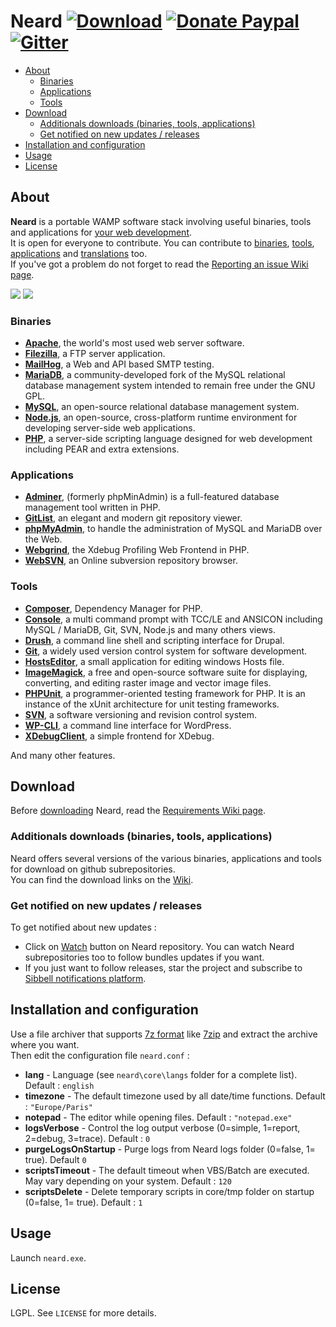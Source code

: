 # Neard [![Download](https://img.shields.io/badge/download-1.0.19-brightgreen.svg)](https://github.com/crazy-max/neard/releases/download/v1.0.19/neard-1.0.19.7z) [![Donate Paypal](https://img.shields.io/badge/donate-paypal-blue.svg)](https://www.paypal.me/crazyws) [![Gitter](https://badges.gitter.im/crazy-max/neard.svg)](https://gitter.im/crazy-max/neard?utm_source=badge&utm_medium=badge&utm_campaign=pr-badge)

<!-- START doctoc generated TOC please keep comment here to allow auto update -->
<!-- DON'T EDIT THIS SECTION, INSTEAD RE-RUN doctoc TO UPDATE -->


- [About](#about)
  - [Binaries](#binaries)
  - [Applications](#applications)
  - [Tools](#tools)
- [Download](#download)
  - [Additionals downloads (binaries, tools, applications)](#additionals-downloads-binaries-tools-applications)
  - [Get notified on new updates / releases](#get-notified-on-new-updates--releases)
- [Installation and configuration](#installation-and-configuration)
- [Usage](#usage)
- [License](#license)

<!-- END doctoc generated TOC please keep comment here to allow auto update -->

## About

**Neard** is a portable WAMP software stack involving useful binaries, tools and applications for [your web development](../../wiki/Screenshots).<br />
It is open for everyone to contribute. You can contribute to [binaries](../../wiki/Binaries#contribute), [tools](../../wiki/Tools#contribute), [applications](../../wiki/Applications#contribute) and [translations](../../wiki/Translations) too.<br />
If you've got a problem do not forget to read the [Reporting an issue Wiki page](../../wiki/Reporting-an-issue).

![](../../wiki/screenshots/neard-menu1-20160505.png)  ![](../../wiki/screenshots/neard-menu2-20160505.png)

### Binaries

* **[Apache](../../wiki/binApache)**, the world's most used web server software.
* **[Filezilla](../../wiki/binFilezilla)**, a FTP server application.
* **[MailHog](../../wiki/binMailHog)**, a Web and API based SMTP testing.
* **[MariaDB](../../wiki/binMariaDB)**, a community-developed fork of the MySQL relational database management system intended to remain free under the GNU GPL.
* **[MySQL](../../wiki/binMySQL)**, an open-source relational database management system.
* **[Node.js](../../wiki/binNode.js)**, an open-source, cross-platform runtime environment for developing server-side web applications.
* **[PHP](../../wiki/binPHP)**, a server-side scripting language designed for web development including PEAR and extra extensions.

### Applications

* **[Adminer](../../wiki/appAdminer)**, (formerly phpMinAdmin) is a full-featured database management tool written in PHP.
* **[GitList](../../wiki/appGitList)**, an elegant and modern git repository viewer.
* **[phpMyAdmin](../../wiki/appPhpMyAdmin)**, to handle the administration of MySQL and MariaDB over the Web.
* **[Webgrind](../../wiki/appWebgrind)**, the Xdebug Profiling Web Frontend in PHP.
* **[WebSVN](../../wiki/appWebSVN)**, an Online subversion repository browser.

### Tools

* **[Composer](../../wiki/toolComposer)**, Dependency Manager for PHP.
* **[Console](../../wiki/toolConsole)**, a multi command prompt with TCC/LE and ANSICON including MySQL / MariaDB, Git, SVN, Node.js and many others views.
* **[Drush](../../wiki/toolDrush)**, a command line shell and scripting interface for Drupal.
* **[Git](../../wiki/toolGit)**, a widely used version control system for software development.
* **[HostsEditor](../../wiki/toolHostsEditor)**, a small application for editing windows Hosts file.
* **[ImageMagick](../../wiki/toolImageMagick)**, a free and open-source software suite for displaying, converting, and editing raster image and vector image files.
* **[PHPUnit](../../wiki/toolPHPUnit)**, a programmer-oriented testing framework for PHP. It is an instance of the xUnit architecture for unit testing frameworks.
* **[SVN](../../wiki/toolSVN)**, a software versioning and revision control system.
* **[WP-CLI](../../wiki/toolWP-CLI)**, a command line interface for WordPress.
* **[XDebugClient](../../wiki/toolXDebugClient)**, a simple frontend for XDebug.

And many other features.

## Download

Before [downloading](https://github.com/crazy-max/neard/releases/download/v1.0.19/neard-1.0.19.7z) Neard, read the [Requirements Wiki page](../../wiki/Requirements).

### Additionals downloads (binaries, tools, applications)

Neard offers several versions of the various binaries, applications and tools for download on github subrepositories.<br />
You can find the download links on the [Wiki](../../wiki).

### Get notified on new updates / releases

To get notified about new updates :
* Click on [Watch](https://github.com/crazy-max/neard/subscription) button on Neard repository. You can watch Neard subrepositories too to follow bundles updates if you want.
* If you just want to follow releases, star the project and subscribe to [Sibbell notifications platform](https://sibbell.com).

## Installation and configuration

Use a file archiver that supports [7z format](http://www.7-zip.org/7z.html) like [7zip](http://www.7-zip.org/) and extract the archive where you want.<br />
Then edit the configuration file `neard.conf` :
* **lang** - Language (see `neard\core\langs` folder for a complete list). Default : `english`
* **timezone** - The default timezone used by all date/time functions. Default : `"Europe/Paris"`
* **notepad** - The editor while opening files. Default : `"notepad.exe"`
* **logsVerbose** - Control the log output verbose (0=simple, 1=report, 2=debug, 3=trace). Default : `0`
* **purgeLogsOnStartup** - Purge logs from Neard logs folder (0=false, 1= true). Default `0`
* **scriptsTimeout** - The default timeout when VBS/Batch are executed. May vary depending on your system. Default : `120`
* **scriptsDelete** - Delete temporary scripts in core/tmp folder on startup (0=false, 1= true). Default : `1`

## Usage

Launch `neard.exe`.

## License

LGPL. See `LICENSE` for more details.
